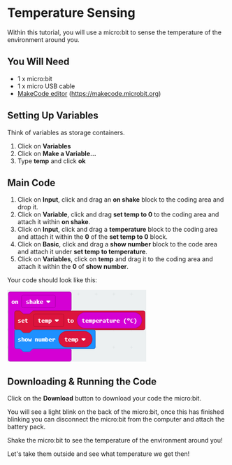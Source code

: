 # Temperature Sensing

Within this tutorial, you will use a micro:bit to sense the temperature of the environment around you.

## You Will Need

* 1 x micro:bit
* 1 x micro USB cable
* [MakeCode editor](https://makecode.microbit.org) (https://makecode.microbit.org)

## Setting Up Variables

Think of variables as storage containers.

1. Click on **Variables**
2. Click on **Make a Variable...**
3. Type **temp** and click **ok**

## Main Code

1. Click on **Input**, click and drag an **on shake** block to the coding area and drop it.
2. Click on **Variable**, click and drag **set temp to 0** to the coding area and attach it within **on shake**.
3. Click on **Input**, click and drag a **temperature** block to the coding area and attach it within the **0** of the **set temp to 0** block.
4. Click on **Basic**, click and drag a **show number** block to the code area and attach it under **set temp to temperature**.
5. Click on **Variables**, click on **temp** and drag it to the coding area and attach it within the **0** of **show number**.

Your code should look like this:

![Code](Code.png)

## Downloading & Running the Code

Click on the **Download** button to download your code the micro:bit.

You will see a light blink on the back of the micro:bit, once this has finished blinking you can disconnect the micro:bit from the computer and attach the battery pack.

Shake the micro:bit to see the temperature of the environment around you!

Let's take them outside and see what temperature we get then!